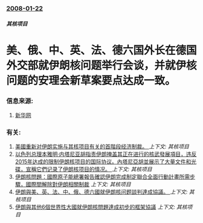 ### [2008-01-22](/news/2008/01/22/index.md)

##### 其核项目
# 美、俄、中、英、法、德六国外长在德国外交部就伊朗核问题举行会谈，并就伊核问题的安理会新草案要点达成一致。




### 信息来源:

1. [新华网](http://news.xinhuanet.com/newscenter/2008-01/23/content_7475211.htm)

### 有关:

1. [美國重新对伊朗实施与其核项目有关的首階段经济制裁。 ](/news/2018/08/7/美國重新对伊朗实施与其核项目有关的首階段经济制裁.md) _上下文: 其核项目_
2. [以色列总理本雅明·内塔尼亚胡指责伊朗掩盖其正在进行的核武發展項目，违反2015年达成的限制伊朗核项目的国际协议。內塔尼亞胡並展示了大量文件和光碟，宣稱它們记录了伊朗核项目的情况。 ](/news/2018/04/30/以色列总理本雅明-内塔尼亚胡指责伊朗掩盖其正在进行的核武發展項目-违反2015年达成的限制伊朗核项目的国际协议-內塔尼亞.md) _上下文: 其核项目_
3. [伊朗核問題：國際原子能總署報告確認伊朗完成制定聯合全面行動計畫所需步驟，國際間解除對伊朗相關制裁](/news/2016/01/16/伊朗核問題-國際原子能總署報告確認伊朗完成制定聯合全面行動計畫所需步驟-國際間解除對伊朗相關制裁.md) _上下文: 其核项目_
4. [伊朗與美、英、法、中、俄、德六國就伊朗核问题談判達成協議。 ](/news/2015/07/14/伊朗與美-英-法-中-俄-德六國就伊朗核问题談判達成協議.md) _上下文: 其核项目_
5. [ 伊朗與其他6個世界性大國就伊朗核問題達成初步的框架協議](/news/2015/04/2/伊朗與其他6個世界性大國就伊朗核問題達成初步的框架協議.md) _上下文: 其核项目_
